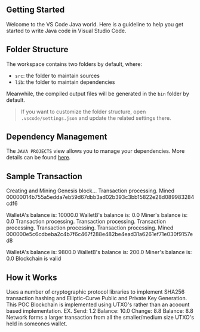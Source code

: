 ## Getting Started

Welcome to the VS Code Java world. Here is a guideline to help you get started to write Java code in Visual Studio Code.

## Folder Structure

The workspace contains two folders by default, where:

- `src`: the folder to maintain sources
- `lib`: the folder to maintain dependencies

Meanwhile, the compiled output files will be generated in the `bin` folder by default.

> If you want to customize the folder structure, open `.vscode/settings.json` and update the related settings there.

## Dependency Management

The `JAVA PROJECTS` view allows you to manage your dependencies. More details can be found [here](https://github.com/microsoft/vscode-java-dependency#manage-dependencies).

## Sample Transaction
Creating and Mining Genesis block...
Transaction processing.
Mined 00000014b755a5edda7eb59d67dbb3ad02b393c3bb15822e28d089983284cdf6

WalletA's balance is: 10000.0
WalletB's balance is: 0.0
Miner's balance is: 0.0
Transaction processing.
Transaction processing.
Transaction processing.
Transaction processing.
Transaction processing.
Mined 000000e5c6cdbeba2c4b7f6c467f288e482be4ead31a6261ef71e030f9157ed8

WalletA's balance is: 9800.0
WalletB's balance is: 200.0
Miner's balance is: 0.0
Blockchain is valid

## How it Works
Uses a number of cryptographic protocol libraries to implement SHA256 transaction hashing and Elliptic-Curve Public and Private Key Generation. 
This POC Blockchain is implemented using UTXO's rather than an acoount based implementation.
EX.
Send: 1.2    Balance: 10.0
Change: 8.8  Balance: 8.8
Network forms a larger transaction from all the smaller/medium size UTXO's held in someones wallet.
